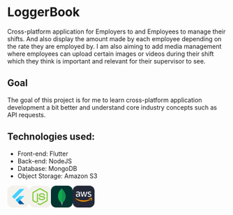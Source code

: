 # LoggerBook

Cross-platform application for Employers to and Employees to manage their shifts. And also display the amount made by each employee depending on the rate they are employed by. I am also aiming to add media management where employees can upload certain images or videos during their shift which they think is important and relevant for their supervisor to see. 

## Goal
The goal of this project is for me to learn cross-platform application development a bit better and understand core industry concepts such as API requests. 

## Technologies used:

- Front-end: Flutter
- Back-end: NodeJS
- Database: MongoDB
- Object Storage: Amazon S3

<img src = "https://raw.githubusercontent.com/tandpfun/skill-icons/65dea6c4eaca7da319e552c09f4cf5a9a8dab2c8/icons/Flutter-Light.svg" height = 50 width = 50><img src = "https://raw.githubusercontent.com/tandpfun/skill-icons/65dea6c4eaca7da319e552c09f4cf5a9a8dab2c8/icons/NodeJS-Light.svg" height = 50 width = 50><img src = "https://raw.githubusercontent.com/tandpfun/skill-icons/65dea6c4eaca7da319e552c09f4cf5a9a8dab2c8/icons/MongoDB.svg" height = 50 width = 50><img src = "https://raw.githubusercontent.com/tandpfun/skill-icons/65dea6c4eaca7da319e552c09f4cf5a9a8dab2c8/icons/AWS-Dark.svg" height = 50 width = 50>
